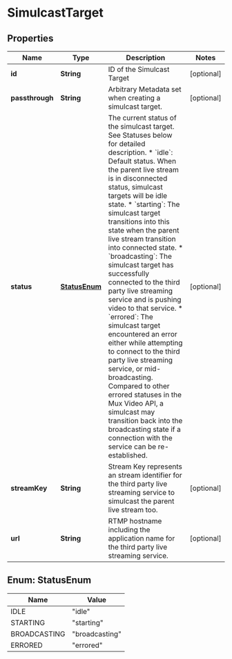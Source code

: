 

# SimulcastTarget

## Properties

Name | Type | Description | Notes
------------ | ------------- | ------------- | -------------
**id** | **String** | ID of the Simulcast Target |  [optional]
**passthrough** | **String** | Arbitrary Metadata set when creating a simulcast target. |  [optional]
**status** | [**StatusEnum**](#StatusEnum) | The current status of the simulcast target. See Statuses below for detailed description.   * &#x60;idle&#x60;: Default status. When the parent live stream is in disconnected status, simulcast targets will be idle state.   * &#x60;starting&#x60;: The simulcast target transitions into this state when the parent live stream transition into connected state.   * &#x60;broadcasting&#x60;: The simulcast target has successfully connected to the third party live streaming service and is pushing video to that service.   * &#x60;errored&#x60;: The simulcast target encountered an error either while attempting to connect to the third party live streaming service, or mid-broadcasting. Compared to other errored statuses in the Mux Video API, a simulcast may transition back into the broadcasting state if a connection with the service can be re-established.  |  [optional]
**streamKey** | **String** | Stream Key represents an stream identifier for the third party live streaming service to simulcast the parent live stream too. |  [optional]
**url** | **String** | RTMP hostname including the application name for the third party live streaming service. |  [optional]



## Enum: StatusEnum

Name | Value
---- | -----
IDLE | &quot;idle&quot;
STARTING | &quot;starting&quot;
BROADCASTING | &quot;broadcasting&quot;
ERRORED | &quot;errored&quot;



